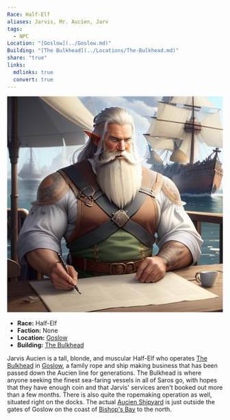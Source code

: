 ```yaml
---
Race: Half-Elf
aliases: Jarvis, Mr. Aucien, Jarv
tags:
  - NPC
Location: "[Goslow](../Goslow.md)"
Building: "[The Bulkhead](../Locations/The-Bulkhead.md)"
share: "true"
links:
  mdlinks: true
  convert: true
---
```




<div class="infobox">
    <img src="/_assets/Jarvis_Pic.png" alt="Jarvis Aucien">
    <ul>
        <li>
            <strong>Race:</strong> Half-Elf</li> <li>
            <strong>Faction:</strong> None</li> <li>
            <strong>Location:</strong> <a href="../Goslow.md">Goslow</a></li> <li><strong>Building:</strong> <a href="../Locations/The-Bulkhead.md">The Bulkhead</a></li>
    </ul>
</div>



Jarvis Aucien is a tall, blonde, and muscular Half-Elf who operates [The Bulkhead](../Locations/The-Bulkhead.md) in [Goslow](../Goslow.md), a family rope and ship making business that has been passed down the Aucien line for generations. The Bulkhead is where anyone seeking the finest sea-faring vessels in all of Saros go, with hopes that they have enough coin and that Jarvis' services aren't booked out more than a few months. There is also quite the ropemaking operation as well, situated right on the docks. The actual [Aucien Shipyard](../Locations/Aucien-Shipyard.md) is just outside the gates of Goslow on the coast of [Bishop's Bay](../../../Landmarks/Waters/Bishop's-Bay.md) to the north.

